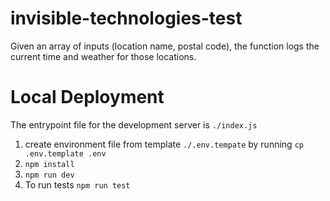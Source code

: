 # invisible-technologies-test
Given an array of inputs (location name, postal code), the function logs the current time and weather for those locations.

# Local Deployment

The entrypoint file for the development server is `./index.js`

1. create environment file from template `./.env.tempate` by running `cp .env.template .env`
2. `npm install`
3. `npm run dev`
4. To run tests `npm run test`
